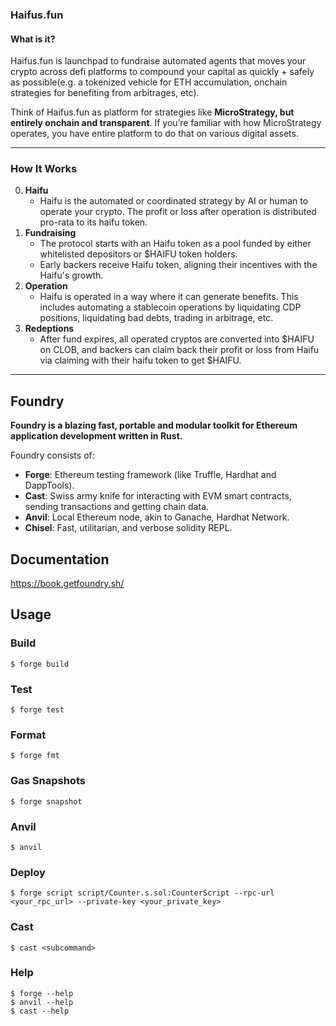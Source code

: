 ### **Haifus.fun**

#### **What is it?**

Haifus.fun is launchpad to fundraise automated agents that moves your crypto across defi platforms to compound your capital as quickly + safely as possible(e.g. a tokenized vehicle for ETH accumulation, onchain strategies for benefiting from arbitrages, etc).

Think of Haifus.fun as platform for strategies like **MicroStrategy, but entirely onchain and transparent**. If you’re familiar with how MicroStrategy operates, you have entire platform to do that on various digital assets.

---

### **How It Works**

0. **Haifu**
   * Haifu is the automated or coordinated strategy by AI or human to operate your crypto. The profit or loss after operation is distributed pro-rata to its haifu token.
1. **Fundraising**  
   * The protocol starts with an Haifu token as a pool funded by either whitelisted depositors or $HAIFU token holders.  
   * Early backers receive Haifu token, aligning their incentives with the Haifu's growth.  
2. **Operation**  
   * Haifu is operated in a way where it can generate benefits. This includes automating a stablecoin operations by liquidating CDP positions, liquidating bad debts, trading in arbitrage, etc.
3. **Redeptions**
    * After fund expires, all operated cryptos are converted into $HAIFU on CLOB, and backers can claim back their profit or loss from Haifu via claiming with their haifu token to get $HAIFU.

---

## Foundry

**Foundry is a blazing fast, portable and modular toolkit for Ethereum application development written in Rust.**

Foundry consists of:

-   **Forge**: Ethereum testing framework (like Truffle, Hardhat and DappTools).
-   **Cast**: Swiss army knife for interacting with EVM smart contracts, sending transactions and getting chain data.
-   **Anvil**: Local Ethereum node, akin to Ganache, Hardhat Network.
-   **Chisel**: Fast, utilitarian, and verbose solidity REPL.

## Documentation

https://book.getfoundry.sh/

## Usage

### Build

```shell
$ forge build
```

### Test

```shell
$ forge test
```

### Format

```shell
$ forge fmt
```

### Gas Snapshots

```shell
$ forge snapshot
```

### Anvil

```shell
$ anvil
```

### Deploy

```shell
$ forge script script/Counter.s.sol:CounterScript --rpc-url <your_rpc_url> --private-key <your_private_key>
```

### Cast

```shell
$ cast <subcommand>
```

### Help

```shell
$ forge --help
$ anvil --help
$ cast --help
```
